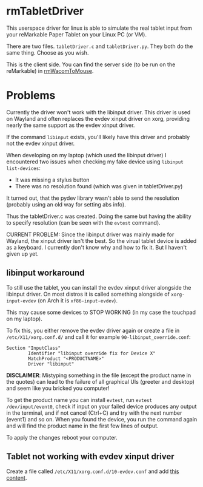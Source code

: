 # rmTabletDriver

This userspace driver for linux is able to simulate the real tablet input from your reMarkable Paper Tablet on your Linux PC (or VM).

There are two files. `tabletDriver.c` and `tabletDriver.py`. They both do the same thing. Choose as you wish.

This is the client side. You can find the server side (to be run on the reMarkable) in [rmWacomToMouse](https://github.com/LinusCDE/rmWacomToMouse).

# Problems

Currently the driver won't work with the libinput driver. This driver is used on Wayland and often replaces the evdev xinput driver on xorg, providing nearly the same support as the evdev xinput driver.

If the command `libinput` exists, you'll likely have this driver and probably not the evdev xinput driver.

When developing on my laptop (which used the libinput driver) I encountered two issues when checking my fake device using `libinput list-devices`:

- It was missing a stylus button
- There was no resolution found (which was given in tabletDriver.py)

It turned out, that the pydev library wasn't able to send the resolution (probably using an old way for setting abs info).

Thus the tabletDriver.c was created. Doing the same but having the ability to specify resolution (can be seen with the `evtest` command).

CURRENT PROBLEM: Since the libinput driver was mainly made for Wayland, the xinput driver isn't the best. So the virual tablet device is added as a keyboard. I currently don't know why and how to fix it. But I haven't given up yet.


## libinput workaround

To still use the tablet, you can install the evdev xinput driver alongside the libinput driver.
On most distros it is called something alongside of `xorg-input-evdev` (on Arch it is `xf86-input-evdev`).

This may cause some devices to STOP WORKING (in my case the touchpad on my laptop).

To fix this, you either remove the evdev driver again or create a file in `/etc/X11/xorg.conf.d/` and call it for example `90-libinput_override.conf`:

```
Section "InputClass"
        Identifier "libinput override fix for Device X"
        MatchProduct "<PRODUCTNAME>"
        Driver "libinput"        
```

**DISCLAIMER**: Mistyping something in the file (except the product name in the quotes) can lead to the failure of all graphical UIs (greeter and desktop) and seem like you bricked you computer!

To get the product name you can install `evtest`, run `evtest /dev/input/event0`, check if input on your failed device produces any output in the terminal, and if not cancel (Ctrl+C) and try with the next number (event1) and so on.
When you found the device, you run the command again and will find the product name in the first few lines of output.

To apply the changes reboot your computer.


## Tablet not working with evdev xinput driver

Create a file called `/etc/X11/xorg.conf.d/10-evdev.conf` and add [this content](https://gist.github.com/Leonidas-from-XIV/4306072).

